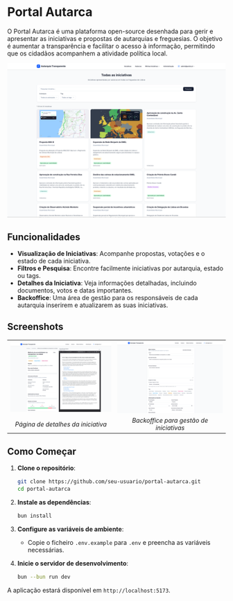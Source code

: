 # Portal Autarca

O Portal Autarca é uma plataforma open-source desenhada para gerir e apresentar as iniciativas e propostas de autarquias e freguesias. O objetivo é aumentar a transparência e facilitar o acesso à informação, permitindo que os cidadãos acompanhem a atividade política local.

![Página Principal](docs/screenshots/screenshot-1.png)

## Funcionalidades

- **Visualização de Iniciativas**: Acompanhe propostas, votações e o estado de cada iniciativa.
- **Filtros e Pesquisa**: Encontre facilmente iniciativas por autarquia, estado ou tags.
- **Detalhes da Iniciativa**: Veja informações detalhadas, incluindo documentos, votos e datas importantes.
- **Backoffice**: Uma área de gestão para os responsáveis de cada autarquia inserirem e atualizarem as suas iniciativas.

## Screenshots

<table>
  <tr>
    <td><img src="docs/screenshots/screenshot-2.png" alt="Detalhes da Iniciativa"></td>
    <td><img src="docs/screenshots/screenshot-3.png" alt="Backoffice"></td>
  </tr>
  <tr>
    <td align="center"><i>Página de detalhes da iniciativa</i></td>
    <td align="center"><i>Backoffice para gestão de iniciativas</i></td>
  </tr>
</table>

## Como Começar

1. **Clone o repositório**:
   ```bash
   git clone https://github.com/seu-usuario/portal-autarca.git
   cd portal-autarca
   ```

2. **Instale as dependências**:
   ```bash
   bun install
   ```

3. **Configure as variáveis de ambiente**:
   - Copie o ficheiro `.env.example` para `.env` e preencha as variáveis necessárias.

4. **Inicie o servidor de desenvolvimento**:
   ```bash
   bun --bun run dev
   ```

A aplicação estará disponível em `http://localhost:5173`.